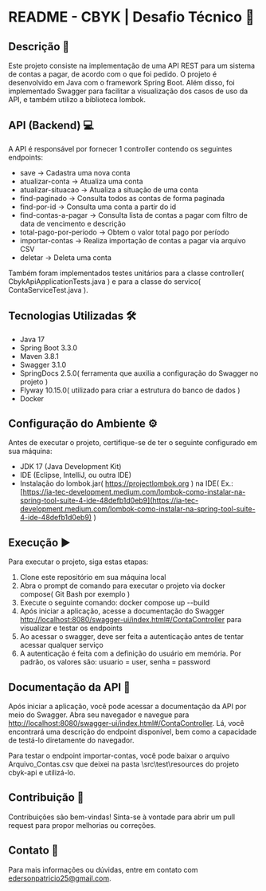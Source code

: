 # README - CBYK | Desafio Técnico 🚀

## Descrição 📝

Este projeto consiste na implementação de uma API REST para um sistema de contas a pagar, de acordo com o que foi pedido. O projeto é desenvolvido em Java com o framework Spring Boot. Além disso, foi implementado Swagger para facilitar a visualização dos casos de uso da API, e também utilizo a biblioteca lombok.

## API (Backend) 💻

A API é responsável por fornecer 1 controller contendo os seguintes endpoints:

- save -> Cadastra uma nova conta
- atualizar-conta -> Atualiza uma conta
- atualizar-situacao -> Atualiza a situação de uma conta
- find-paginado -> Consulta todos as contas de forma paginada
- find-por-id -> Consulta uma conta a partir do id
- find-contas-a-pagar -> Consulta lista de contas a pagar com filtro de data de vencimento e descrição
- total-pago-por-periodo -> Obtem o valor total pago por período
- importar-contas -> Realiza importação de contas a pagar via arquivo CSV
- deletar -> Deleta uma conta

Também foram implementados testes unitários para a classe controller( CbykApiApplicationTests.java ) e para a classe do servico( ContaServiceTest.java ).

## Tecnologias Utilizadas 🛠️

- Java 17
- Spring Boot 3.3.0
- Maven 3.8.1
- Swagger 3.1.0
- SpringDocs 2.5.0( ferramenta que auxilia a configuração do Swagger no projeto )
- Flyway 10.15.0( utilizado para criar a estrutura do banco de dados )
- Docker

## Configuração do Ambiente ⚙️

Antes de executar o projeto, certifique-se de ter o seguinte configurado em sua máquina:

- JDK 17 (Java Development Kit)
- IDE (Eclipse, IntelliJ, ou outra IDE)
- Instalação do lombok.jar( https://projectlombok.org ) na IDE( Ex.: [https://ia-tec-development.medium.com/lombok-como-instalar-na-spring-tool-suite-4-ide-48defb1d0eb9](https://ia-tec-development.medium.com/lombok-como-instalar-na-spring-tool-suite-4-ide-48defb1d0eb9) )

## Execução ▶️

Para executar o projeto, siga estas etapas:

1. Clone este repositório em sua máquina local
2. Abra o prompt de comando para executar o projeto via docker compose( Git Bash por exemplo )
3. Execute o seguinte comando: docker compose up --build
4. Após iniciar a aplicação, acesse a documentação do Swagger [http://localhost:8080/swagger-ui/index.html#/ContaController](http://localhost:8080/swagger-ui/index.html#/ContaController) para visualizar e testar os endpoints
5. Ao acessar o swagger, deve ser feita a autenticação antes de tentar acessar qualquer serviço
6. A autenticação é feita com a definição do usuário em memória. Por padrão, os valores são: usuario = user, senha = password

## Documentação da API 📖

Após iniciar a aplicação, você pode acessar a documentação da API por meio do Swagger. Abra seu navegador e navegue para [http://localhost:8080/swagger-ui/index.html#/ContaController](http://localhost:8080/swagger-ui/index.html#/ContaController).
Lá, você encontrará uma descrição do endpoint disponível, bem como a capacidade de testá-lo diretamente do navegador.

Para testar o endpoint importar-contas, você pode baixar o arquivo Arquivo_Contas.csv que deixei na pasta \src\test\resources do projeto cbyk-api e utilizá-lo.

## Contribuição 🤝

Contribuições são bem-vindas! Sinta-se à vontade para abrir um pull request para propor melhorias ou correções.

## Contato 📧

Para mais informações ou dúvidas, entre em contato com [edersonpatricio25@gmail.com](edersonpatricio25@gmail.com).
